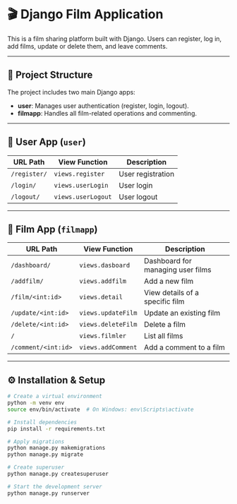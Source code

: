 # 🎬 Django Film Application

This is a film sharing platform built with Django. Users can register, log in, add films, update or delete them, and leave comments.

---

## 📁 Project Structure

The project includes two main Django apps:

- **user**: Manages user authentication (register, login, logout).
- **filmapp**: Handles all film-related operations and commenting.

---

## 🔑 User App (`user`)

| URL Path     | View Function      | Description             |
|--------------|--------------------|-------------------------|
| `/register/` | `views.register`   | User registration       |
| `/login/`    | `views.userLogin`  | User login              |
| `/logout/`   | `views.userLogout` | User logout             |

---

## 🎥 Film App (`filmapp`)

| URL Path              | View Function         | Description                        |
|-----------------------|------------------------|------------------------------------|
| `/dashboard/`         | `views.dasboard`       | Dashboard for managing user films  |
| `/addfilm/`           | `views.addfilm`        | Add a new film                     |
| `/film/<int:id>`      | `views.detail`         | View details of a specific film    |
| `/update/<int:id>`    | `views.updateFilm`     | Update an existing film            |
| `/delete/<int:id>`    | `views.deleteFilm`     | Delete a film                      |
| `/`                   | `views.filmler`        | List all films                     |
| `/comment/<int:id>`   | `views.addComment`     | Add a comment to a film            |

---

## ⚙️ Installation & Setup

```bash
# Create a virtual environment
python -m venv env
source env/bin/activate  # On Windows: env\Scripts\activate

# Install dependencies
pip install -r requirements.txt

# Apply migrations
python manage.py makemigrations
python manage.py migrate

# Create superuser
python manage.py createsuperuser

# Start the development server
python manage.py runserver
